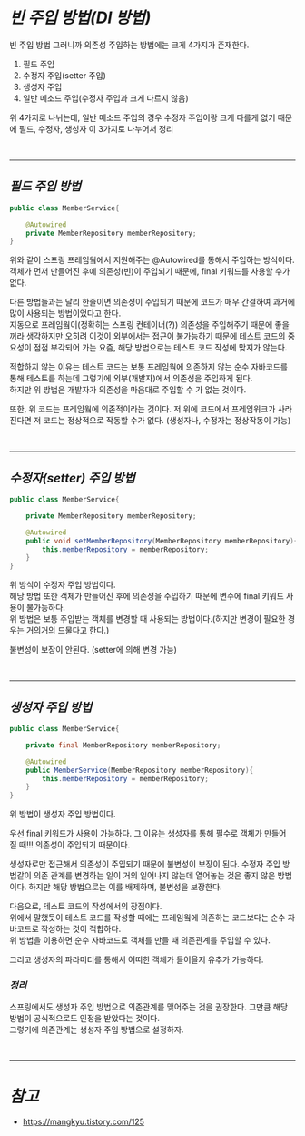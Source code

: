 # **_빈 주입 방법(DI 방법)_**

빈 주입 방법 그러니까 의존성 주입하는 방법에는 크게 4가지가 존재한다.

1. 필드 주입
2. 수정자 주입(setter 주입)
3. 생성자 주입
4. 일반 메소드 주입(수정자 주입과 크게 다르지 않음)

위 4가지로 나뉘는데, 일반 메소드 주입의 경우 수정자 주입이랑 크게 다를게 없기 때문에 필드, 수정자, 생성자 이 3가지로 나누어서 정리

</br>

---

## **_필드 주입 방법_**

```java
public class MemberService{

    @Autowired
    private MemberRepository memberRepository;
}
```

위와 같이 스프링 프레임웤에서 지원해주는 @Autowired를 통해서 주입하는 방식이다.  
객체가 먼저 만들어진 후에 의존성(빈)이 주입되기 때문에, final 키워드를 사용할 수가 없다.

다른 방법들과는 달리 한줄이면 의존성이 주입되기 때문에 코드가 매우 간결하여 과거에 많이 사용되는 방법이었다고 한다.  
지동으로 프레임웤이(정확히는 스프링 컨테이너(?)) 의존성을 주입해주기 때문에 좋을꺼라 생각하지만 오히려 이것이 외부에서는 접근이 불가능하기 때문에 테스트 코드의 중요성이 점점 부각되어 가는 요즘, 해당 방법으로는 테스트 코드 작성에 맞지가 않는다.

적합하지 않는 이유는 테스트 코드는 보통 프레임웤에 의존하지 않는 순수 자바코드를 통해 테스트를 하는데 그렇기에 외부(개발자)에서 의존성을 주입하게 된다.  
하지만 위 방법은 개발자가 의존성을 마음대로 주입할 수 가 없는 것이다.

또한, 위 코드는 프레임웤에 의존적이라는 것이다. 저 위에 코드에서 프레임워크가 사라진다면 저 코드는 정상적으로 작동할 수가 없다. (생성자나, 수정자는 정상작동이 가능)

</br>

---

## **_수정자(setter) 주입 방법_**

```java
public class MemberService{

    private MemberRepository memberRepository;

    @Autowired
    public void setMemberRepository(MemberRepository memberRepository){
        this.memberRepository = memberRepository;
    }
}
```

위 방식이 수정자 주입 방법이다.  
해당 방법 또한 객체가 만들어진 후에 의존성을 주입하기 때문에 변수에 final 키워드 사용이 불가능하다.  
위 방법은 보통 주입받는 객체를 변경할 때 사용되는 방법이다.(하지만 변경이 필요한 경우는 거의거의 드물다고 한다.)

불변성이 보장이 안된다. (setter에 의해 변경 가능)

</br>

---

## **_생성자 주입 방법_**

```java
public class MemberService{

    private final MemberRepository memberRepository;

    @Autowired
    public MemberService(MemberRepository memberRepository){
        this.memberRepository = memberRepository;
    }
}
```

위 방법이 생성자 주입 방법이다.

우선 final 키워드가 사용이 가능하다. 그 이유는 생성자를 통해 필수로 객체가 만들어 질 때!!! 의존성이 주입되기 때문이다.

생성자로만 접근해서 의존성이 주입되기 때문에 불변성이 보장이 된다. 수정자 주입 방법같이 의존 관계를 변경하는 일이 거의 일어나지 않는데 열어놓는 것은 좋지 않은 방법이다. 하지만 해당 방법으로는 이를 배제하며, 불변성을 보장한다.

다음으로, 테스트 코드의 작성에서의 장점이다.  
위에서 말했듯이 테스트 코드를 작성할 때에는 프레임웤에 의존하는 코드보다는 순수 자바코드로 작성하는 것이 적합하다.  
위 방법을 이용하면 순수 자바코드로 객체를 만들 때 의존관계를 주입할 수 있다.

그리고 생성자의 파라미터를 통해서 어떠한 객체가 들어올지 유추가 가능하다.

### **_정리_**

스프링에서도 생성자 주입 방법으로 의존관계를 맺어주는 것을 권장한다. 그만큼 해당 방법이 공식적으로도 인정을 받았다는 것이다.  
그렇기에 의존관계는 생성자 주입 방법으로 설정하자.

</br>

---

# **_참고_**

- https://mangkyu.tistory.com/125
